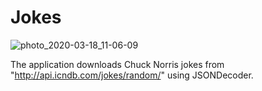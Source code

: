 # Jokes
![photo_2020-03-18_11-06-09](https://user-images.githubusercontent.com/14076206/76939016-b248ed00-6908-11ea-8744-50a5293e5d87.jpg)


The application downloads Chuck Norris jokes from "http://api.icndb.com/jokes/random/" using JSONDecoder.

